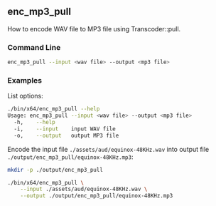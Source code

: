## enc_mp3_pull

How to encode WAV file to MP3 file using Transcoder::pull.

### Command Line

```sh
enc_mp3_pull --input <wav file> --output <mp3 file>
```

###	Examples

List options:

```sh
./bin/x64/enc_mp3_pull --help
Usage: enc_mp3_pull --input <wav file> --output <mp3 file>
  -h,    --help
  -i,    --input    input WAV file
  -o,    --output   output MP3 file
```

Encode the input file `./assets/aud/equinox-48KHz.wav` into output file `./output/enc_mp3_pull/equinox-48KHz.mp3`:

```sh
mkdir -p ./output/enc_mp3_pull

./bin/x64/enc_mp3_pull \
    --input ./assets/aud/equinox-48KHz.wav \
    --output ./output/enc_mp3_pull/equinox-48KHz.mp3
```
